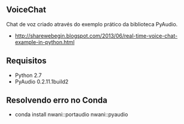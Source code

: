 ## VoiceChat

Chat de voz criado através do exemplo prático da biblioteca PyAudio.
   - http://sharewebegin.blogspot.com/2013/06/real-time-voice-chat-example-in-python.html

## Requisitos
  
  - Python 2.7
  - PyAudio 0.2.11.1build2
  
## Resolvendo erro no Conda
   
   - conda install nwani::portaudio nwani::pyaudio
